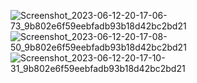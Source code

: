 ![Screenshot_2023-06-12-20-17-06-73_9b802e6f59eebfadb93b18d42bc2bd21](https://github.com/amitshr6779/Devops-Learnings/assets/84858868/4592464b-192c-4be1-b6d4-bd6f63ca521f)
![Screenshot_2023-06-12-20-17-08-50_9b802e6f59eebfadb93b18d42bc2bd21](https://github.com/amitshr6779/Devops-Learnings/assets/84858868/6f728218-5e81-4e65-94c5-d756a85453f3)
![Screenshot_2023-06-12-20-17-10-31_9b802e6f59eebfadb93b18d42bc2bd21](https://github.com/amitshr6779/Devops-Learnings/assets/84858868/56959539-8ade-4c01-8b6d-e1bdda763357)
